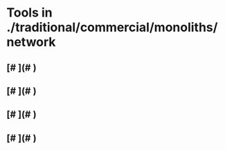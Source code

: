 # Tools in ./traditional/commercial/monoliths/network
## [# <Name>](# <Name>)
## <Single-Line Description>
## [# <Name>](# <Name>)
## <Single-Line Description>
## [# <Name>](# <Name>)
## <Single-Line Description>
## [# <Name>](# <Name>)
## <Single-Line Description>
